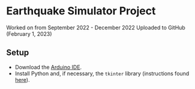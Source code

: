 # Earthquake Simulator Project
Worked on from September 2022 - December 2022
Uploaded to GitHub (February 1, 2023)
## Setup
- Download the [Arduino IDE](https://www.arduino.cc/en/software).
- Install Python and, if necessary, the `tkinter` library (instructions found [here](https://www.geeksforgeeks.org/how-to-install-tkinter-in-windows/)).

